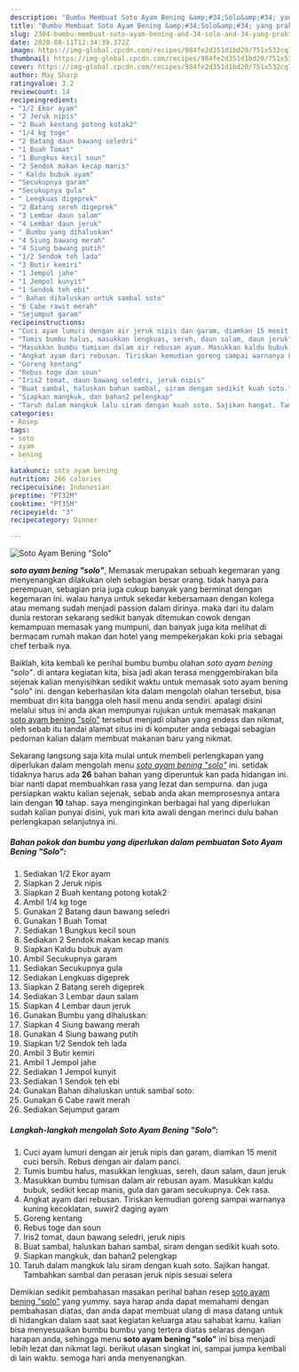 ```yaml
---
description: "Bumbu Membuat Soto Ayam Bening &amp;#34;Solo&amp;#34; yang praktis"
title: "Bumbu Membuat Soto Ayam Bening &amp;#34;Solo&amp;#34; yang praktis"
slug: 2304-bumbu-membuat-soto-ayam-bening-and-34-solo-and-34-yang-praktis
date: 2020-08-11T12:34:39.372Z
image: https://img-global.cpcdn.com/recipes/984fe2d351d1bd20/751x532cq70/soto-ayam-bening-solo-foto-resep-utama.jpg
thumbnail: https://img-global.cpcdn.com/recipes/984fe2d351d1bd20/751x532cq70/soto-ayam-bening-solo-foto-resep-utama.jpg
cover: https://img-global.cpcdn.com/recipes/984fe2d351d1bd20/751x532cq70/soto-ayam-bening-solo-foto-resep-utama.jpg
author: May Sharp
ratingvalue: 3.2
reviewcount: 14
recipeingredient:
- "1/2 Ekor ayam"
- "2 Jeruk nipis"
- "2 Buah kentang potong kotak2"
- "1/4 kg toge"
- "2 Batang daun bawang seledri"
- "1 Buah Tomat"
- "1 Bungkus kecil soun"
- "2 Sendok makan kecap manis"
- " Kaldu bubuk ayam"
- "Secukupnya garam"
- "Secukupnya gula"
- " Lengkuas digeprek"
- "2 Batang sereh digeprek"
- "3 Lembar daun salam"
- "4 Lembar daun jeruk"
- " Bumbu yang dihaluskan"
- "4 Siung bawang merah"
- "4 Siung bawang putih"
- "1/2 Sendok teh lada"
- "3 Butir kemiri"
- "1 Jempol jahe"
- "1 Jempol kunyit"
- "1 Sendok teh ebi"
- " Bahan dihaluskan untuk sambal soto"
- "6 Cabe rawit merah"
- "Sejumput garam"
recipeinstructions:
- "Cuci ayam lumuri dengan air jeruk nipis dan garam, diamkan 15 menit cuci bersih. Rebus dengan air dalam panci."
- "Tumis bumbu halus, masukkan lengkuas, sereh, daun salam, daun jeruk"
- "Masukkan bumbu tumisan dalam air rebusan ayam. Masukkan kaldu bubuk, sedikit kecap manis, gula dan garam secukupnya. Cek rasa."
- "Angkat ayam dari rebusan. Tiriskan kemudian goreng sampai warnanya kuning kecoklatan, suwir2 daging ayam"
- "Goreng kentang"
- "Rebus toge dan soun"
- "Iris2 tomat, daun bawang seledri, jeruk nipis"
- "Buat sambal, haluskan bahan sambal, siram dengan sedikit kuah soto."
- "Siapkan mangkuk, dan bahan2 pelengkap"
- "Taruh dalam mangkuk lalu siram dengan kuah soto. Sajikan hangat. Tambahkan sambal dan perasan jeruk nipis sesuai selera"
categories:
- Resep
tags:
- soto
- ayam
- bening

katakunci: soto ayam bening 
nutrition: 266 calories
recipecuisine: Indonesian
preptime: "PT32M"
cooktime: "PT35M"
recipeyield: "3"
recipecategory: Dinner

---
```



![Soto Ayam Bening &#34;Solo&#34;](https://img-global.cpcdn.com/recipes/984fe2d351d1bd20/751x532cq70/soto-ayam-bening-solo-foto-resep-utama.jpg)

<b><i>soto ayam bening &#34;solo&#34;</i></b>, Memasak merupakan sebuah kegemaran yang menyenangkan dilakukan oleh sebagian besar orang. tidak hanya para perempuan, sebagian pria juga cukup banyak yang berminat dengan kegemaran ini. walau hanya untuk sekedar kebersamaan dengan kolega atau memang sudah menjadi passion dalam dirinya. maka dari itu dalam dunia restoran sekarang sedikit banyak ditemukan cowok dengan kemampuan memasak yang mumpuni, dan banyak juga kita melihat di bermacam rumah makan dan hotel yang mempekerjakan koki pria sebagai chef terbaik nya.



Baiklah, kita kembali ke perihal bumbu bumbu olahan <i>soto ayam bening &#34;solo&#34;</i>. di antara kegiatan kita, bisa jadi akan terasa menggembirakan bila sejenak kalian menyisihkan sedikit waktu untuk memasak soto ayam bening &#34;solo&#34; ini. dengan keberhasilan kita dalam mengolah olahan tersebut, bisa membuat diri kita bangga oleh hasil menu anda sendiri. apalagi disini melalui situs ini anda akan mempunyai rujukan untuk memasak makanan <u>soto ayam bening &#34;solo&#34;</u> tersebut menjadi olahan yang endess dan nikmat, oleh sebab itu tandai alamat situs ini di komputer anda sebagai sebagian pedoman kalian dalam membuat makanan baru yang nikmat.


Sekarang langsung saja kita mulai untuk membeli perlengkapan yang diperlukan dalam mengolah menu <u><i>soto ayam bening &#34;solo&#34;</i></u> ini. setidak tidaknya harus ada <b>26</b> bahan bahan yang diperuntuk kan pada hidangan ini. biar nanti dapat membuahkan rasa yang lezat dan sempurna. dan juga persiapkan waktu kalian sejenak, sebab anda akan memprosesnya antara lain dengan <b>10</b> tahap. saya menginginkan berbagai hal yang diperlukan sudah kalian punyai disini, yuk mari kita awali dengan merinci dulu bahan perlengkapan selanjutnya ini.

<!--inarticleads1-->

##### Bahan pokok dan bumbu yang diperlukan dalam pembuatan Soto Ayam Bening &#34;Solo&#34;:

1. Sediakan 1/2 Ekor ayam
1. Siapkan 2 Jeruk nipis
1. Siapkan 2 Buah kentang potong kotak2
1. Ambil 1/4 kg toge
1. Gunakan 2 Batang daun bawang seledri
1. Gunakan 1 Buah Tomat
1. Sediakan 1 Bungkus kecil soun
1. Sediakan 2 Sendok makan kecap manis
1. Siapkan  Kaldu bubuk ayam
1. Ambil Secukupnya garam
1. Sediakan Secukupnya gula
1. Sediakan  Lengkuas digeprek
1. Siapkan 2 Batang sereh digeprek
1. Sediakan 3 Lembar daun salam
1. Siapkan 4 Lembar daun jeruk
1. Gunakan  Bumbu yang dihaluskan:
1. Siapkan 4 Siung bawang merah
1. Gunakan 4 Siung bawang putih
1. Siapkan 1/2 Sendok teh lada
1. Ambil 3 Butir kemiri
1. Ambil 1 Jempol jahe
1. Sediakan 1 Jempol kunyit
1. Sediakan 1 Sendok teh ebi
1. Gunakan  Bahan dihaluskan untuk sambal soto:
1. Gunakan 6 Cabe rawit merah
1. Sediakan Sejumput garam




<!--inarticleads2-->

##### Langkah-langkah mengolah Soto Ayam Bening &#34;Solo&#34;:

1. Cuci ayam lumuri dengan air jeruk nipis dan garam, diamkan 15 menit cuci bersih. Rebus dengan air dalam panci.
1. Tumis bumbu halus, masukkan lengkuas, sereh, daun salam, daun jeruk
1. Masukkan bumbu tumisan dalam air rebusan ayam. Masukkan kaldu bubuk, sedikit kecap manis, gula dan garam secukupnya. Cek rasa.
1. Angkat ayam dari rebusan. Tiriskan kemudian goreng sampai warnanya kuning kecoklatan, suwir2 daging ayam
1. Goreng kentang
1. Rebus toge dan soun
1. Iris2 tomat, daun bawang seledri, jeruk nipis
1. Buat sambal, haluskan bahan sambal, siram dengan sedikit kuah soto.
1. Siapkan mangkuk, dan bahan2 pelengkap
1. Taruh dalam mangkuk lalu siram dengan kuah soto. Sajikan hangat. Tambahkan sambal dan perasan jeruk nipis sesuai selera




Demikian sedikit pembahasan masakan perihal bahan resep <u>soto ayam bening &#34;solo&#34;</u> yang yummy. saya harap anda dapat memahami dengan pembahasan diatas, dan anda dapat membuat ulang di masa datang untuk di hidangkan dalam saat saat kegiatan keluarga atau sahabat kamu. kalian bisa menyesuaikan bumbu bumbu yang tertera diatas selaras dengan harapan anda, sehingga menu <b>soto ayam bening &#34;solo&#34;</b> ini bisa menjadi lebih lezat dan nikmat lagi. berikut ulasan singkat ini, sampai jumpa kembali di lain waktu. semoga hari anda menyenangkan.
